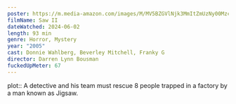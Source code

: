 ```yaml
---
poster: https://m.media-amazon.com/images/M/MV5BZGVlNjk3MmItZmUzNy00MzcyLWIzOTktZjllYWU5MDAyMjM1XkEyXkFqcGc@._V1_SX300.jpg
filmName: Saw II
dateWatched: 2024-06-02
length: 93 min
genre: Horror, Mystery
year: "2005"
cast: Donnie Wahlberg, Beverley Mitchell, Franky G
director: Darren Lynn Bousman
fuckedUpMeter: 67
---
```



plot:: A detective and his team must rescue 8 people trapped in a factory by a man known as Jigsaw.